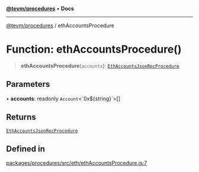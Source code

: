 [**@tevm/procedures**](../README.md) • **Docs**

***

[@tevm/procedures](../globals.md) / ethAccountsProcedure

# Function: ethAccountsProcedure()

> **ethAccountsProcedure**(`accounts`): [`EthAccountsJsonRpcProcedure`](../type-aliases/EthAccountsJsonRpcProcedure.md)

## Parameters

• **accounts**: readonly `Account`\<\`0x$\{string\}\`\>[]

## Returns

[`EthAccountsJsonRpcProcedure`](../type-aliases/EthAccountsJsonRpcProcedure.md)

## Defined in

[packages/procedures/src/eth/ethAccountsProcedure.js:7](https://github.com/qbzzt/tevm-monorepo/blob/main/packages/procedures/src/eth/ethAccountsProcedure.js#L7)
